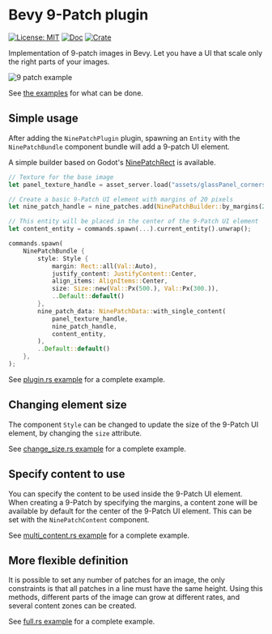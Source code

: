 # Bevy 9-Patch plugin

[![License: MIT](https://img.shields.io/badge/License-MIT-yellow.svg)](https://opensource.org/licenses/MIT) [![Doc](https://docs.rs/bevy_ninepatch/badge.svg)](https://docs.rs/bevy_ninepatch) [![Crate](https://img.shields.io/crates/v/bevy_ninepatch.svg)](https://crates.io/crates/bevy_ninepatch)

Implementation of 9-patch images in Bevy. Let you have a UI that scale only the right parts of your images.

![9 patch example](https://raw.githubusercontent.com/mockersf/bevy_extra/master/bevy_ninepatch/result.png)

See [the examples](https://github.com/mockersf/bevy_extra/tree/master/bevy_ninepatch/examples) for what can be done.

## Simple usage

After adding the `NinePatchPlugin` plugin, spawning an `Entity` with the `NinePatchBundle` component bundle will add a 9-patch UI element.

A simple builder based on Godot's [NinePatchRect](https://docs.godotengine.org/en/3.2/classes/class_ninepatchrect.html) is available.

```rust
// Texture for the base image
let panel_texture_handle = asset_server.load("assets/glassPanel_corners.png").unwrap();

// Create a basic 9-Patch UI element with margins of 20 pixels
let nine_patch_handle = nine_patches.add(NinePatchBuilder::by_margins(20, 20, 20, 20));

// This entity will be placed in the center of the 9-Patch UI element
let content_entity = commands.spawn(...).current_entity().unwrap();

commands.spawn(
    NinePatchBundle {
        style: Style {
            margin: Rect::all(Val::Auto),
            justify_content: JustifyContent::Center,
            align_items: AlignItems::Center,
            size: Size::new(Val::Px(500.), Val::Px(300.)),
            ..Default::default()
        },
        nine_patch_data: NinePatchData::with_single_content(
            panel_texture_handle,
            nine_patch_handle,
            content_entity,
        ),
        ..Default::default()
    },
);
```

See [plugin.rs example](https://github.com/mockersf/bevy_extra/blob/master/bevy_ninepatch/examples/plugin.rs) for a complete example.

## Changing element size

The component `Style` can be changed to update the size of the 9-Patch UI element, by changing the `size` attribute.

See [change_size.rs example](https://github.com/mockersf/bevy_extra/blob/master/bevy_ninepatch/examples/change_size.rs) for a complete example.

## Specify content to use

You can specify the content to be used inside the 9-Patch UI element. When creating a 9-Patch by specifying the margins, a content zone will be available by default for the center of the 9-Patch UI element. This can be set with the `NinePatchContent` component.

See [multi_content.rs example](https://github.com/mockersf/bevy_extra/blob/master/bevy_ninepatch/examples/content.rs) for a complete example.

## More flexible definition

It is possible to set any number of patches for an image, the only constraints is that all patches in a line must have the same height. Using this methods, different parts of the image can grow at different rates, and several content zones can be created.

See [full.rs example](https://github.com/mockersf/bevy_extra/blob/master/bevy_ninepatch/examples/full.rs) for a complete example.
